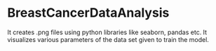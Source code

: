 # BreastCancerDataAnalysis
It creates .png files using python libraries like seaborn, pandas etc. It visualizes various parameters of the data set given to train the model.
